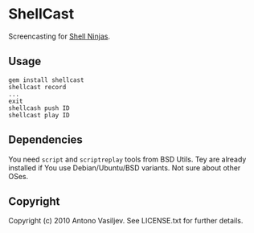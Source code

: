 # ShellCast

Screencasting for [Shell Ninjas](http://shell.heroku.com/).

## Usage

    gem install shellcast
    shellcast record
    ...
    exit
    shellcash push ID
    shellcast play ID

## Dependencies

You need `script` and `scriptreplay` tools from BSD Utils.
Tey are already installed if You use Debian/Ubuntu/BSD variants.
Not sure about other OSes.

## Copyright

Copyright (c) 2010 Antono Vasiljev. See LICENSE.txt for further details.
